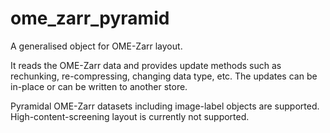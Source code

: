# ome_zarr_pyramid

A generalised object for OME-Zarr layout.

It reads the OME-Zarr data and provides update methods such as
rechunking, re-compressing, changing data type, etc. The updates can
be in-place or can be written to another store.

Pyramidal OME-Zarr datasets including image-label objects are supported.
High-content-screening layout is currently not supported.



